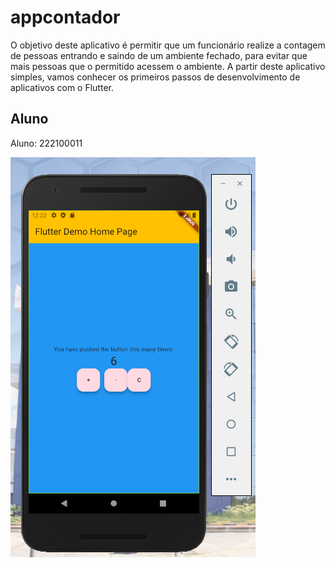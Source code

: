 # appcontador

O objetivo deste aplicativo é permitir que um funcionário realize a contagem de pessoas entrando e saindo de um ambiente fechado, para evitar que mais pessoas que o permitido acessem o ambiente. A partir deste aplicativo simples, vamos conhecer os primeiros passos de desenvolvimento de aplicativos com o Flutter.

## Aluno

Aluno: 222100011

![alt text](image.png)
